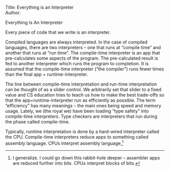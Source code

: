 Title: Everything is an Interpreter  
Author:

Everything Is An Interpreter

Every piece of code that we write is an interpreter.

Compiled languages are always interpreted.  In the case of compiled languages, there are two interpreters – one that runs at “compile time” and another that runs at “run time”.  The compile-time interpreter is an app that pre-calculates some aspects of the program.  The pre-calculated result is fed to another interpreter which runs the program to completion.  It is assumed that the compile-time interpreter (“the compiler”) runs fewer times than the final app + runtime-interpreter.

The line between compile-time interpretation and run-time interpretation can be thought of as a slider control.  We arbitrarily set that slider to a fixed value and CS education tries to teach us how to make the best trade-offs so that the app+runtime-interpreter run as efficiently as possible.  The term “efficiency” has many meanings – the main ones being speed and memory usage.  Lately, we (the royal we) have been loading “type safety” into compile-time interpreters.  Type checkers are interpreters that run during the phase called compile-time.

Typically, runtime interpretation is done by a hard-wired interpreter called the CPU.  Compile-time interpreters reduce apps to something called assembly language.  CPUs interpret assembly language,[^fn1]

[^fn1]: I generalize.  I could go down this rabbit-hole deeper – assembler apps are reduced further into bits.  CPUs interpret blocks of bits.